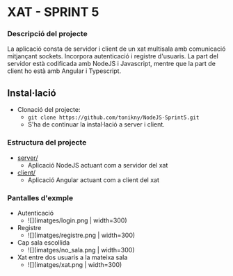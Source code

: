 
# XAT - SPRINT 5

### Descripció del projecte

La aplicació consta de servidor i client de un xat multisala amb comunicació mitjançant sockets. Incorpora autenticació i registre d'usuaris.
La part del servidor està codificada amb NodeJS i Javascript, mentre que la part de client ho està amb Angular i Typescript.

## Instal·lació
- Clonació del projecte:
  - `git clone https://github.com/tonikny/NodeJS-Sprint5.git`
  - S'ha de continuar la instal·lació a server i client.
  
### Estructura del projecte

* [server/](server/README.md)
  * Aplicació NodeJS actuant com a servidor del xat
* [client/](client/README.md)
  * Aplicació Angular actuant com a client del xat

### Pantalles d'exmple

* Autenticació
  * ![](imatges/login.png | width=300)
* Registre
  * ![](imatges/registre.png | width=300)
* Cap sala escollida
  * ![](imatges/no_sala.png | width=300)
* Xat entre dos usuaris a la mateixa sala
  * ![](imatges/xat.png | width=300)


